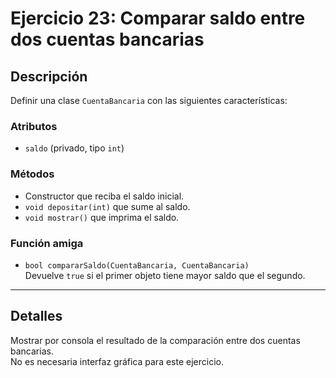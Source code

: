 # Ejercicio 23: Comparar saldo entre dos cuentas bancarias

## Descripción

Definir una clase `CuentaBancaria` con las siguientes características:

### Atributos

- `saldo` (privado, tipo `int`)

### Métodos

- Constructor que reciba el saldo inicial.
- `void depositar(int)` que sume al saldo.
- `void mostrar()` que imprima el saldo.

### Función amiga

- `bool compararSaldo(CuentaBancaria, CuentaBancaria)`  
  Devuelve `true` si el primer objeto tiene mayor saldo que el segundo.

---

## Detalles

Mostrar por consola el resultado de la comparación entre dos cuentas bancarias.  
No es necesaria interfaz gráfica para este ejercicio.
